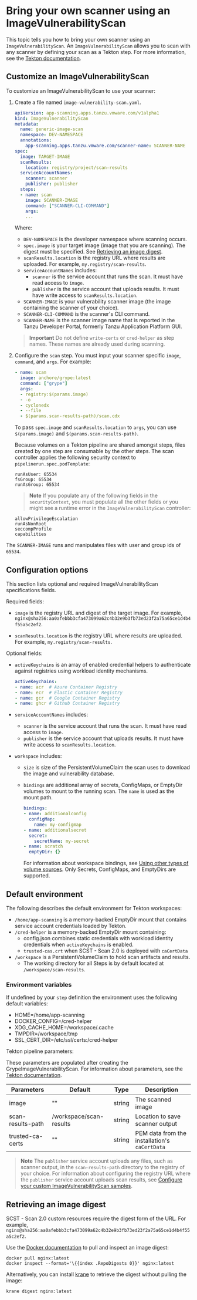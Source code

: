 # Bring your own scanner using an ImageVulnerabilityScan

This topic tells you how to bring your own scanner using an `ImageVulnerabilityScan`.
An `ImageVulnerabilityScan` allows you to scan with any scanner by defining your scan as a Tekton step. For more information, see the [Tekton documentation](https://tekton.dev/docs/pipelines/tasks/#defining-steps).

## <a id="sample-img-vuln"></a> Customize an ImageVulnerabilityScan

To customize an ImageVulnerabilityScan to use your scanner:

1. Create a file named `image-vulnerability-scan.yaml`.

    ```yaml
    apiVersion: app-scanning.apps.tanzu.vmware.com/v1alpha1
    kind: ImageVulnerabilityScan
    metadata:
      name: generic-image-scan
      namespace: DEV-NAMESPACE
      annotations:
        app-scanning.apps.tanzu.vmware.com/scanner-name: SCANNER-NAME
    spec:
      image: TARGET-IMAGE
      scanResults:
        location: registry/project/scan-results
      serviceAccountNames:
        scanner: scanner
        publisher: publisher
      steps:
      - name: scan
        image: SCANNER-IMAGE
        command: ["SCANNER-CLI-COMMAND"]
        args:
        ...
    ```

    Where:

    - `DEV-NAMESPACE` is the developer namespace where scanning occurs.
    - `spec.image` is your target image (image that you are scanning). The digest must be specified. See [Retrieving an image digest](./ivs-custom-samples.hbs.md#retrieving-an-image-digest).
    - `scanResults.location` is the registry URL where results are uploaded. For example, `my.registry/scan-results`.
    - `serviceAccountNames` includes:
        - `scanner` is the service account that runs the scan. It must have read access to `image`.
        - `publisher` is the service account that uploads results. It must have write access to `scanResults.location`.
    - `SCANNER-IMAGE` is your vulnerability scanner image (the image containing the scanner of your choice).
    - `SCANNER-CLI-COMMAND` is the scanner's CLI command.
    - `SCANNER-NAME` is the scanner image name that is reported in the Tanzu Developer Portal, formerly Tanzu Application Platform GUI.

    >**Important** Do not define `write-certs` or `cred-helper` as step names. These names are already used during scanning.

2. Configure the `scan` step. You must input your scanner specific `image`, `command`, and `args`. For example:

    ```yaml
    - name: scan
      image: anchore/grype:latest
      command: ["grype"]
      args:
      - registry:$(params.image)
      - -o
      - cyclonedx
      - --file
      - $(params.scan-results-path)/scan.cdx
    ```

    To pass `spec.image` and `scanResults.location` to `args`, you can use `$(params.image)` and `$(params.scan-results-path)`.

    Because volumes on a Tekton pipeline are shared amongst steps, files created by one step are consumable by the other steps. The scan controller applies the following security context to `pipelinerun.spec.podTemplate`:

    ```console
    runAsUser: 65534
    fsGroup: 65534
    runAsGroup: 65534
    ```

    >**Note** If you populate any of the following fields in the `securityContext`, you must
    populate all the other fields or you might see a runtime error in the `ImageVulnerabilityScan` controller:
    
    ```
    allowPrivilegeEscalation
    runAsNonRoot
    seccompProfile
    capabilities
    ```

  The `SCANNER-IMAGE` runs and manipulates files with user and group ids of `65534`.

## <a id="img-vuln-config-options"></a> Configuration options

This section lists optional and required ImageVulnerabilityScan specifications fields.

Required fields:

- `image` is the registry URL and digest of the target image.
  For example, `nginx@sha256:aa0afebbb3cfa473099a62c4b32e9b3fb73ed23f2a75a65ce1d4b4f55a5c2ef2`.

- `scanResults.location` is the registry URL where results are uploaded.
  For example, `my.registry/scan-results`.

Optional fields:

- `activeKeychains` is an array of enabled credential helpers to authenticate against registries using workload identity mechanisms.

  ```yaml
  activeKeychains:
  - name: acr  # Azure Container Registry
  - name: ecr  # Elastic Container Registry
  - name: gcr  # Google Container Registry
  - name: ghcr # Github Container Registry
  ```

- `serviceAccountNames` includes:
  - `scanner` is the service account that runs the scan. It must have read access to `image`.
  - `publisher` is the service account that uploads results. It must have write access to `scanResults.location`.
- `workspace` includes:
  - `size` is size of the PersistentVolumeClaim the scan uses to download the image and vulnerability database.
  - `bindings` are additional array of secrets, ConfigMaps, or EmptyDir volumes to mount to the running scan. The `name` is used as the mount path.

    ```yaml
    bindings:
    - name: additionalconfig
      configMap:
        name: my-configmap
    - name: additionalsecret
      secret:
        secretName: my-secret
    - name: scratch
      emptyDir: {}
    ```

    For information about workspace bindings, see [Using other types of volume
    sources](https://tekton.dev/docs/pipelines/workspaces/#using-other-types-of-volumesources).
    Only Secrets, ConfigMaps, and EmptyDirs are  supported.

## <a id="default-env"></a> Default environment

The following describes the default environment for Tekton workspaces:

- `/home/app-scanning` is a memory-backed EmptyDir mount that contains service account credentials loaded by Tekton.
- `/cred-helper` is a memory-backed EmptyDir mount containing:
  - config.json combines static credentials with workload identity credentials when `activeKeychains` is enabled.
  - `trusted-cas.crt` when SCST - Scan 2.0 is deployed with `caCertData`
- `/workspace` is a PersistentVolumeClaim to hold scan artifacts and results.
  - The working directory for all Steps is by default located at `/workspace/scan-results`.

### <a id="env-variables"></a> Environment variables

If undefined by your `step` definition the environment uses the following default variables:

- HOME=/home/app-scanning
- DOCKER_CONFIG=/cred-helper
- XDG_CACHE_HOME=/workspace/.cache
- TMPDIR=/workspace/tmp
- SSL_CERT_DIR=/etc/ssl/certs:/cred-helper

Tekton pipeline parameters:

These parameters are populated after creating the GrypeImageVulnerabilityScan. For information about parameters, see the [Tekton documentation](https://tekton.dev/docs/pipelines/pipelines/#specifying-parameters).

| Parameters | Default | Type | Description |
| --- | --- | --- | --- |
| image | "" | string | The scanned image |
| scan-results-path | /workspace/scan-results | string | Location to save scanner output |
| trusted-ca-certs  | "" | string | PEM data from the installation's `caCertData` |

>**Note** The `publisher` service account uploads any files, such as scanner
>output, in the `scan-results-path` directory to the registry of your choice.
>For information about configuring the registry URL where the `publisher` service account uploads scan results, see [Configure your custom ImageVulnerabilityScan samples](./ivs-custom-samples.hbs.md#use-samples).

## <a id="retrieve-digest"></a> Retrieving an image digest

SCST - Scan 2.0 custom resources require the digest form of the URL. For example,  `nginx@sha256:aa0afebbb3cfa473099a62c4b32e9b3fb73ed23f2a75a65ce1d4b4f55a5c2ef2`.

Use the [Docker documentation](https://docs.docker.com/engine/install/) to pull and inspect an image digest:

```console
docker pull nginx:latest
docker inspect --format='\{{index .RepoDigests 0}}' nginx:latest
```

Alternatively, you can install [krane](https://github.com/google/go-containerregistry/tree/main/cmd/krane) to retrieve the digest without pulling the image:

```console
krane digest nginx:latest
